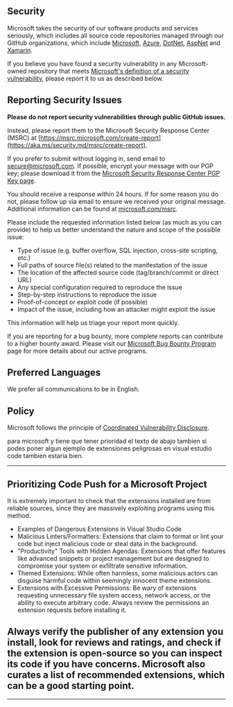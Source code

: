 <!-- BEGIN MICROSOFT SECURITY.MD V0.0.9 BLOCK -->

## Security

Microsoft takes the security of our software products and services seriously, which includes all source code repositories managed through our GitHub organizations, which include [Microsoft](https://github.com/Microsoft), [Azure](https://github.com/Azure), [DotNet](https://github.com/dotnet), [AspNet](https://github.com/aspnet) and [Xamarin](https://github.com/xamarin).

If you believe you have found a security vulnerability in any Microsoft-owned repository that meets [Microsoft's definition of a security vulnerability](https://aka.ms/security.md/definition), please report it to us as described below.

## Reporting Security Issues

**Please do not report security vulnerabilities through public GitHub issues.**

Instead, please report them to the Microsoft Security Response Center (MSRC) at [https://msrc.microsoft.com/create-report](https://aka.ms/security.md/msrc/create-report).

If you prefer to submit without logging in, send email to [secure@microsoft.com](mailto:secure@microsoft.com).  If possible, encrypt your message with our PGP key; please download it from the [Microsoft Security Response Center PGP Key page](https://aka.ms/security.md/msrc/pgp).

You should receive a response within 24 hours. If for some reason you do not, please follow up via email to ensure we received your original message. Additional information can be found at [microsoft.com/msrc](https://www.microsoft.com/msrc).

Please include the requested information listed below (as much as you can provide) to help us better understand the nature and scope of the possible issue:

  * Type of issue (e.g. buffer overflow, SQL injection, cross-site scripting, etc.)
  * Full paths of source file(s) related to the manifestation of the issue
  * The location of the affected source code (tag/branch/commit or direct URL)
  * Any special configuration required to reproduce the issue
  * Step-by-step instructions to reproduce the issue
  * Proof-of-concept or exploit code (if possible)
  * Impact of the issue, including how an attacker might exploit the issue

This information will help us triage your report more quickly.

If you are reporting for a bug bounty, more complete reports can contribute to a higher bounty award. Please visit our [Microsoft Bug Bounty Program](https://aka.ms/security.md/msrc/bounty) page for more details about our active programs.

## Preferred Languages

We prefer all communications to be in English.

## Policy

Microsoft follows the principle of [Coordinated Vulnerability Disclosure](https://aka.ms/security.md/cvd).

para microsoft y tiene que tener prioridad el texto de abajo tambien si podes poner algun ejemplo de extensiones peligrosas en visual estudio code tambien estaria bien.

---------------------------------------------------------------------------------------

## Prioritizing Code Push for a Microsoft Project
It is extremely important to check that the extensions installed are from reliable sources, since they are massively exploiting programs using this method.

* Examples of Dangerous Extensions in Visual Studio Code
* Malicious Linters/Formatters: Extensions that claim to format or lint your code but inject malicious code or steal data in the background.
* "Productivity" Tools with Hidden Agendas: Extensions that offer features like advanced snippets or project management but are designed to compromise your system or exfiltrate sensitive information.
* Themed Extensions: While often harmless, some malicious actors can disguise harmful code within seemingly innocent theme extensions.
* Extensions with Excessive Permissions: Be wary of extensions requesting unnecessary file system access, network access, or the ability to execute arbitrary code. Always review the permissions an extension requests before installing it.

## Always verify the publisher of any extension you install, look for reviews and ratings, and check if the extension is open-source so you can inspect its code if you have concerns. Microsoft also curates a list of recommended extensions, which can be a good starting point.

---------------------------------------------------------------------------------------


<!-- END MICROSOFT SECURITY.MD BLOCK -->
